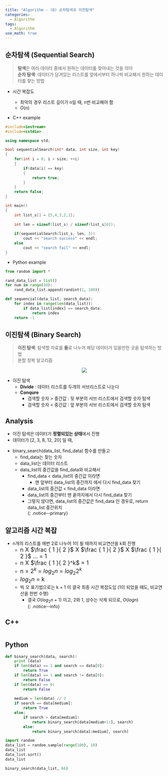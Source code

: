 ```yaml
---
title: "Algorithm - (8) 순차탐색과 이진탐색"
categories:
  - Algorithm
tags:
  - Algorithm
use_math: true
---
```


## 순차탐색 (Sequential Search)
> **탐색**은 여러 데이터 중에서 원하는 데이터를 찾아내는 것을 의미  
> **순차 탐색**: 데이터가 담겨있는 리스트를 앞에서부터 하나씩 비교해서 원하는 데이터를 찾는 방법  


* 시간 복잡도  
	* 최악의 경우 리스트 길이가 n일 때, n번 비교해야 함  
	* $O(n)$  

* C++ example   
```cpp
#include<iostream>
#include<cstdio>

using namespace std;

bool sequentialSearch(int* data, int size, int key)
{
	for(int i = 0; i < size; ++i)
	{
		if(data[i] == key)
		{
			return true;
		}
	}
	return false;
}

int main()
{
	int list_s[] = {5,4,3,2,1};
	
	int len = sizeof(list_s) / sizeof(list_s[0]);
	
	if(sequentialSearch(list_s, len, 3))
		cout << "search success" << endl;
	else
		cout << "search fail" << endl;
}
```

* Python example  
```python
from random import *

rand_data_list = list()
for num in range(10):
    rand_data_list.append(randint(1, 100))
```

```python
def sequencial(data_list, search_data):
    for index in range(len(data_list)):
        if data_list[index] == search_data:
            return index
    return -1
```

## 이진탐색 (Binary Search)
> **이진 탐색**: 탐색할 자료를 **둘**로 나누어 해당 데이터가 있을만한 곳을 탐색하는 방법  
> 분할 정복 알고리즘  


<center>
	<a href="https://en.wikipedia.org/wiki/Binary_search_algorithm">
		<img src="https://upload.wikimedia.org/wikipedia/commons/thumb/8/83/Binary_Search_Depiction.svg/1920px-Binary_Search_Depiction.svg.png"/>
	</a>
</center>



* 이진 탐색  
	* **Divide** : 데이터 리스트를 두개의 서브리스트로 나눈다  
	* **Conqure**  
		* 검색할 숫자 > 중간값 :  뒷 부분의 서브 리스트에서 검색할 숫자 탐색  
		* 검색할 숫자 < 중간값 :	앞 부분의 서브 리스트에서 검색할 숫자 탐색  
		
		
## Analysis  
* 이진 탐색은 데이터가 **정렬되있는 상태**에서 진행  
* 데이터가 [2, 3, 8, 12, 20] 일 때,  
- binary_search(data_list, find_data) 함수를 만들고  
	- find_data는 찾는 숫자  
	- data_list는 데이터 리스트  
	- data_list의 중간값을 find_data와 비교해서  
		- find_data < data_list의 중간값 이라면  
			- 맨 앞부터 data_list의 중간까지 에서 다시 find_data 찾기  
		- data_list의 중간값 < find_data 이라면  
		- data_list의 중간부터 맨 끝까지에서 다시 find_data 찾기  
		- 그렇지 않다면, data_list의 중간값은 find_data 인 경우로, return data_list 중간위치  
{: .notice--primary}

## 알고리즘 시간 복잡
* n개의 리스트를 매번 2로 나누어 1이 될 때까지 비교연산을 k회 진행
	- <font size=4em>n X $\frac { 1 }{ 2 }$ X $\frac { 1 }{ 2 }$ X $\frac { 1 }{ 2 }$ ... = 1</font>
	- <font size=4em>n X $\frac { 1 }{ 2 }^k$ = 1</font>
	- <font size=4em>n = $2^k$ = $log_2 n$ = $log_2 2^k$</font>
	- <font size=4em>$log_2 n$ = k</font>  
	- 빅 오 표기법으로는 k + 1 이 결국 최종 시간 복잡도임 (1이 되었을 때도, 비교연산을 한번 수행)  
		- 결국 $O(log_2 n + 1)$ 이고, 2와 1, 상수는 삭제 되므로, $O(log n)$  
{: .notice--info}

## C++ 

```cpp

```


## Python

```python
def binary_search(data, search):
    print (data)
    if len(data) == 1 and search == data[0]:
        return True
    if len(data) == 1 and search != data[0]:
        return False
    if len(data) == 0:
        return False
    
    medium = len(data) // 2
    if search == data[medium]:
        return True
    else:
        if search > data[medium]:
            return binary_search(data[medium+1:], search)
        else:
            return binary_search(data[:medium], search)
```

```python
import random
data_list = random.sample(range(100), 10)
data_list
data_list.sort() 
data_list

binary_search(data_list, 66)
```

